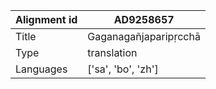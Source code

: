 |Alignment id | AD9258657
| --- | --- 
|Title | Gaganagañjaparipṛcchā 
|Type | translation
|Languages | ['sa', 'bo', 'zh']
